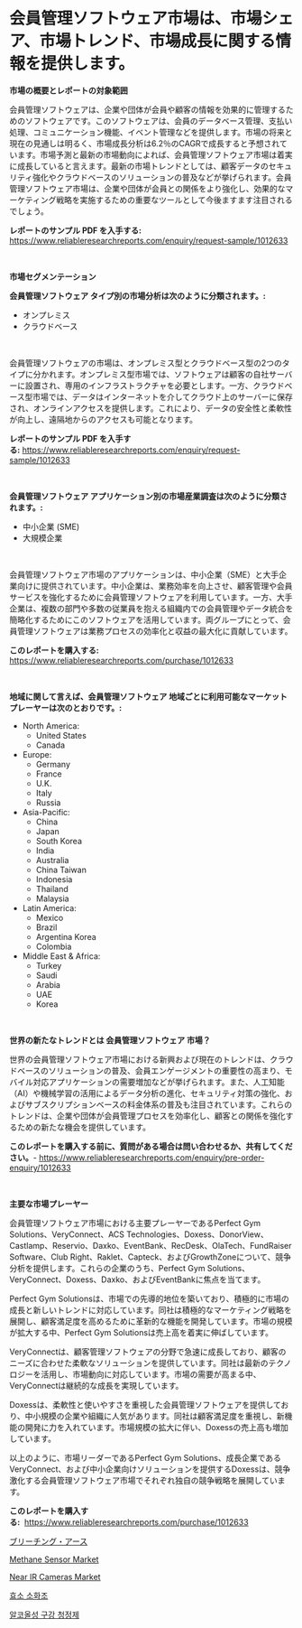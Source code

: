 <p><h1>会員管理ソフトウェア市場は、市場シェア、市場トレンド、市場成長に関する情報を提供します。</h1></p><p><strong>市場の概要とレポートの対象範囲</strong></p>
<p><p>会員管理ソフトウェアは、企業や団体が会員や顧客の情報を効果的に管理するためのソフトウェアです。このソフトウェアは、会員のデータベース管理、支払い処理、コミュニケーション機能、イベント管理などを提供します。市場の将来と現在の見通しは明るく、市場成長分析は6.2％のCAGRで成長すると予想されています。市場予測と最新の市場動向によれば、会員管理ソフトウェア市場は着実に成長していると言えます。最新の市場トレンドとしては、顧客データのセキュリティ強化やクラウドベースのソリューションの普及などが挙げられます。会員管理ソフトウェア市場は、企業や団体が会員との関係をより強化し、効果的なマーケティング戦略を実施するための重要なツールとして今後ますます注目されるでしょう。</p></p>
<p><strong>レポートのサンプル PDF を入手する:</strong> <a href="https://www.reliableresearchreports.com/enquiry/request-sample/1012633">https://www.reliableresearchreports.com/enquiry/request-sample/1012633</a></p>
<p>&nbsp;</p>
<p><strong>市場セグメンテーション</strong></p>
<p><strong>会員管理ソフトウェア タイプ別の市場分析は次のように分類されます。:</strong></p>
<p><ul><li>オンプレミス</li><li>クラウドベース</li></ul></p>
<p>&nbsp;</p>
<p><p>会員管理ソフトウェアの市場は、オンプレミス型とクラウドベース型の2つのタイプに分かれます。オンプレミス型市場では、ソフトウェアは顧客の自社サーバーに設置され、専用のインフラストラクチャを必要とします。一方、クラウドベース型市場では、データはインターネットを介してクラウド上のサーバーに保存され、オンラインアクセスを提供します。これにより、データの安全性と柔軟性が向上し、遠隔地からのアクセスも可能となります。</p></p>
<p><strong>レポートのサンプル PDF を入手する:</strong>&nbsp;<a href="https://www.reliableresearchreports.com/enquiry/request-sample/1012633">https://www.reliableresearchreports.com/enquiry/request-sample/1012633</a></p>
<p>&nbsp;</p>
<p><strong> 会員管理ソフトウェア アプリケーション別の市場産業調査は次のように分類されます。:</strong></p>
<p><ul><li>中小企業 (SME)</li><li>大規模企業</li></ul></p>
<p>&nbsp;</p>
<p><p>会員管理ソフトウェア市場のアプリケーションは、中小企業（SME）と大手企業向けに提供されています。中小企業は、業務効率を向上させ、顧客管理や会員サービスを強化するために会員管理ソフトウェアを利用しています。一方、大手企業は、複数の部門や多数の従業員を抱える組織内での会員管理やデータ統合を簡略化するためにこのソフトウェアを活用しています。両グループにとって、会員管理ソフトウェアは業務プロセスの効率化と収益の最大化に貢献しています。</p></p>
<p><strong>このレポートを購入する:</strong>&nbsp; <a href="https://www.reliableresearchreports.com/purchase/1012633">https://www.reliableresearchreports.com/purchase/1012633</a></p>
<p>&nbsp;</p>
<p><strong>地域に関して言えば、会員管理ソフトウェア 地域ごとに利用可能なマーケットプレーヤーは次のとおりです。:</strong></p>
<p><ul>
    <li>
        North America:
        <ul>
            <li>United States</li>
            <li>Canada</li>
        </ul>
    </li>
    <li>
        Europe:
        <ul>
            <li>Germany</li>
            <li>France</li>
            <li>U.K.</li>
            <li>Italy</li>
            <li>Russia</li>
        </ul>
    </li>
    <li>
        Asia-Pacific:
        <ul>
            <li>China</li>
            <li>Japan</li>
            <li>South Korea</li>
            <li>India</li>
            <li>Australia</li>
            <li>China Taiwan</li>
            <li>Indonesia</li>
            <li>Thailand</li>
            <li>Malaysia</li>
        </ul>
    </li>
    <li>
        Latin America:
        <ul>
            <li>Mexico</li>
            <li>Brazil</li>
            <li>Argentina Korea</li>
            <li>Colombia</li>
        </ul>
    </li>
    <li>
        Middle East & Africa:
        <ul>
            <li>Turkey</li>
            <li>Saudi</li>
            <li>Arabia</li>
            <li>UAE</li>
            <li>Korea</li>
        </ul>
    </li>
    </ul></p>
<p>&nbsp;</p>
<p><strong>世界の新たなトレンドとは 会員管理ソフトウェア 市場？</strong></p>
<p><p>世界の会員管理ソフトウェア市場における新興および現在のトレンドは、クラウドベースのソリューションの普及、会員エンゲージメントの重要性の高まり、モバイル対応アプリケーションの需要増加などが挙げられます。また、人工知能（AI）や機械学習の活用によるデータ分析の進化、セキュリティ対策の強化、およびサブスクリプションベースの料金体系の普及も注目されています。これらのトレンドは、企業や団体が会員管理プロセスを効率化し、顧客との関係を強化するための新たな機会を提供しています。</p></p>
<p><strong>このレポートを購入する前に、質問がある場合は問い合わせるか、共有してください。</strong>- <a href="https://www.reliableresearchreports.com/enquiry/pre-order-enquiry/1012633">https://www.reliableresearchreports.com/enquiry/pre-order-enquiry/1012633</a></p>
<p>&nbsp;</p>
<p><strong>主要な市場プレーヤー</strong></p>
<p><p>会員管理ソフトウェア市場における主要プレーヤーであるPerfect Gym Solutions、VeryConnect、ACS Technologies、Doxess、DonorView、Castlamp、Reservio、Daxko、EventBank、RecDesk、OlaTech、FundRaiser Software、Club Right、Raklet、Capteck、およびGrowthZoneについて、競争分析を提供します。これらの企業のうち、Perfect Gym Solutions、VeryConnect、Doxess、Daxko、およびEventBankに焦点を当てます。</p><p>Perfect Gym Solutionsは、市場での先導的地位を築いており、積極的に市場の成長と新しいトレンドに対応しています。同社は積極的なマーケティング戦略を展開し、顧客満足度を高めるために革新的な機能を開発しています。市場の規模が拡大する中、Perfect Gym Solutionsは売上高を着実に伸ばしています。</p><p>VeryConnectは、顧客管理ソフトウェアの分野で急速に成長しており、顧客のニーズに合わせた柔軟なソリューションを提供しています。同社は最新のテクノロジーを活用し、市場動向に対応しています。市場の需要が高まる中、VeryConnectは継続的な成長を実現しています。</p><p>Doxessは、柔軟性と使いやすさを重視した会員管理ソフトウェアを提供しており、中小規模の企業や組織に人気があります。同社は顧客満足度を重視し、新機能の開発に力を入れています。市場規模の拡大に伴い、Doxessの売上高も増加しています。</p><p>以上のように、市場リーダーであるPerfect Gym Solutions、成長企業であるVeryConnect、および中小企業向けソリューションを提供するDoxessは、競争激化する会員管理ソフトウェア市場でそれぞれ独自の競争戦略を展開しています。</p></p>
<p><strong>このレポートを購入する:</strong>&nbsp;&nbsp;<a href="https://www.reliableresearchreports.com/purchase/1012633">https://www.reliableresearchreports.com/purchase/1012633</a></p>
<p><p><a href="https://medium.com/@fabianhoncescu2022/%E8%84%B1%E8%89%B2%E5%9C%9F%E5%B8%82%E5%A0%B4%E5%88%86%E6%9E%90-%E3%81%9D%E3%81%AEcagr-%E5%B8%82%E5%A0%B4%E3%82%BB%E3%82%B0%E3%83%A1%E3%83%B3%E3%83%86%E3%83%BC%E3%82%B7%E3%83%A7%E3%83%B3-%E3%81%8A%E3%82%88%E3%81%B3%E3%82%B0%E3%83%AD%E3%83%BC%E3%83%90%E3%83%AB%E7%94%A3%E6%A5%AD%E6%A6%82%E8%A6%81-94fbf3b94f3c">ブリーチング・アース</a></p><p><a href="https://github.com/nathandecarvalho/Market-Research-Report-List-2/blob/main/methane-sensor-market.md">Methane Sensor Market</a></p><p><a href="https://github.com/julyju69/Market-Research-Report-List-2/blob/main/near-ir-cameras-market.md">Near IR Cameras Market</a></p><p><a href="https://medium.com/@rickymetzdvm/%ED%9A%A8%EC%86%8C-%EC%86%8C%ED%99%94%EA%B8%B0-%EC%8B%9C%EC%9E%A5-%EA%B7%9C%EB%AA%A8-%EB%B0%8F-%EC%8B%9C%EC%9E%A5-%EB%8F%99%ED%96%A5-%EC%99%84%EB%B2%BD%ED%95%9C-%EC%82%B0%EC%97%85-%EA%B0%9C%EC%9A%94-2024%EB%85%84%EB%B6%80%ED%84%B0-2031%EB%85%84%EA%B9%8C%EC%A7%80-2cf88d103cb3">효소 소화조</a></p><p><a href="https://github.com/JackieFauhey9089475/Market-Research-Report-List-1/blob/main/876501810222.md">알코올성 구강 청정제</a></p></p>